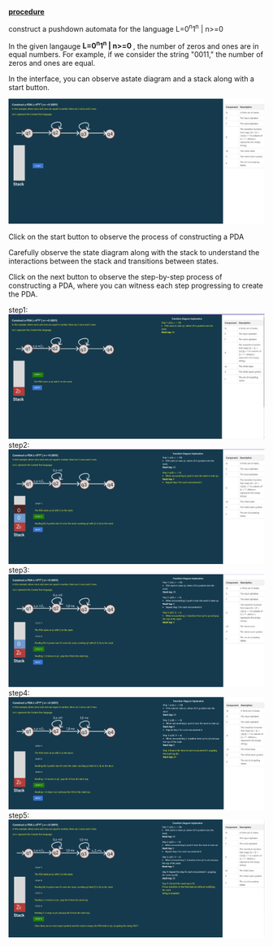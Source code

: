 <u><b>procedure</b></u>
<p>construct a pushdown automata for the language L=0<sup>n</sup>1<sup>n</sup> | n>=0  </p>
<p>In the given langauge  <b>L=0<sup>n</sup>1<sup>n</sup> | n>=0 </b>, the number of zeros and ones are in equal numbers. For example, if we consider the string "0011," the number of zeros and ones are equal.</p>

<p>In the interface, you can observe astate diagram and a stack along with a start button.</p>
<div><img src="./images/interface.png" alt="interface"><div>
<p>Click on the start button to observe the process of constructing a PDA</p>
<p>Carefully observe the state diagram along with the stack to understand the interactions between the stack and transitions between states.</p>
<p>Click on the next button to observe the step-by-step process of constructing a PDA, where you can witness each step progressing to create the PDA.</p>
<div>step1:<img src="./images/step1.png" alt="step 1"><div>
<div>step2:<img src="./images/step2.png" alt="step 2"><div>
<div>step3:<img src="./images/step3.png" alt="step 3"><div>
<div>step4:<img src="./images/step4.png" alt="step 4"><div>
<div>step5:<img src="./images/step5.png" alt="step 5"><div>
